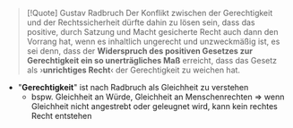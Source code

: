 >[!Quote] Gustav Radbruch
>Der Konflikt zwischen der Gerechtigkeit und der Rechtssicherheit dürfte dahin zu lösen sein, dass das positive, durch Satzung und Macht gesicherte Recht auch dann den Vorrang hat, wenn es inhaltlich ungerecht und unzweckmäßig ist, es sei denn, dass der **Widerspruch des positiven Gesetzes zur Gerechtigkeit ein so unerträgliches Maß** erreicht, dass das Gesetz als ›**unrichtiges Recht**‹ der Gerechtigkeit zu weichen hat.

- "**Gerechtigkeit**" ist nach Radbruch als Gleichheit zu verstehen
	- bspw. Gleichheit an Würde, Gleichheit an Menschenrechten
=> wenn Gleichheit nicht angestrebt oder geleugnet wird, kann kein rechtes Recht entstehen
